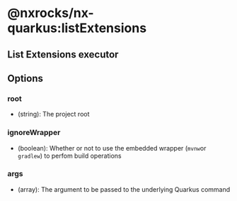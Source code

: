 # @nxrocks/nx-quarkus:listExtensions

## List Extensions executor

## Options

### root

- (string): The project root

### ignoreWrapper

- (boolean): Whether or not to use the embedded wrapper (`mvnw`or `gradlew`) to perfom build operations

### args

- (array): The argument to be passed to the underlying Quarkus command
